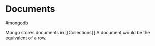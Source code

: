 # Documents
#mongodb 

Mongo stores documents in [[Collections]] 
A document would be the equivalent of a row.